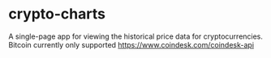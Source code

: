 # crypto-charts
A single-page app for viewing the historical price data for cryptocurrencies. Bitcoin currently only supported
https://www.coindesk.com/coindesk-api
